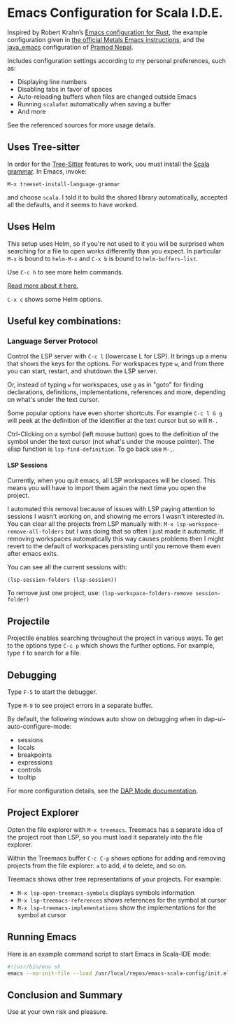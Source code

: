 # Emacs Configuration for Scala I.D.E.

Inspired by Robert Krahn’s [Emacs configuration for Rust](https://github.com/rksm/emacs-rust-config),
the example configuration given in
[the official Metals Emacs instructions](https://scalameta.org/metals/docs/editors/emacs/#installation), and the [java_emacs](https://github.com/neppramod/java_emacs) configuration of [Pramod Nepal](https://github.com/neppramod).

Includes configuration settings according to my personal preferences, such as:

- Displaying line numbers
- Disabling tabs in favor of spaces
- Auto-reloading buffers when files are changed outside Emacs
- Running `scalafmt` automatically when saving a buffer
- And more

See the referenced sources for more usage details.

## Uses Tree-sitter

In order for the [Tree-Sitter](https://github.com/tree-sitter/tree-sitter) features to work, uou must install the [Scala grammar](https://github.com/tree-sitter/tree-sitter-scala).  In Emacs, invoke:

    M-x treeset-install-language-grammar

and choose `scala`.  I told it to build the shared library automatically, accepted all the defaults, and it seems to have worked.

## Uses Helm

This setup uses Helm, so if you're not used to it you will be surprised when searching for a file to open works differently than you expect.  In particular `M-x` is bound to `helm-M-x` and `C-x b` is bound to `helm-buffers-list`.

Use `C-c h` to see more helm commands.

[Read more about it here.](https://emacs-helm.github.io/helm/)

`C-x c` shows some Helm options.

## Useful key combinations:

### Language Server Protocol

Control the LSP server with `C-c l` (lowercase L for LSP).  It brings up a menu that shows the keys for the options. For workspaces type `w`, and from there you can start, restart, and shutdown the LSP server.

Or, instead of typing `w` for workspaces, use `g` as in "goto" for finding declarations, definitions, implementations, references and more, depending on what's under the text cursor.

Some popular options have even shorter shortcuts.  For example
`C-c l G g` will peek at the definition of the identifier at the text cursor but so will `M-.`

Ctrl-Clicking on a symbol (left mouse button) goes to the definition of the symbol under the text cursor (not what's under the mouse pointer).  The elisp function is `lsp-find-definition`.  To go back use `M-,`.

#### LSP Sessions

Currently, when you quit emacs, all LSP workspaces will be closed.  This means you will have to import them again the next time you open the project.

I automated this removal because of issues with LSP paying attention to sessions I wasn't working on, and showing me errors I wasn't interested in.  You can clear all the projects from LSP manually with: `M-x lsp-workspace-remove-all-folders` but I was doing that so often I just made it automatic.  If removing workspaces automatically this way causes problems then I might revert to the default of workspaces persisting until you remove them even after emacs exits.

You can see all the current sessions with:

```elisp
(lsp-session-folders (lsp-session))
```
To remove just one project, use: `(lsp-workspace-folders-remove session-folder)`

## Projectile

Projectile enables searching throughout the project in various ways.  To get to the options type `C-c p` which shows the further options.  For example, type `f` to search for a file.

## Debugging

Type `F-5` to start the debugger.

Type `M-9` to see project errors in a separate buffer.

By default, the following windows auto show on debugging when in dap-ui-auto-configure-mode:

* sessions
* locals
* breakpoints
* expressions
* controls
* tooltip

For more configuration details, see the [DAP Mode documentation](https://emacs-lsp.github.io/dap-mode/page/configuration/).

## Project Explorer

Opten the file explorer with `M-x treemacs`.  Treemacs has a separate idea of the project root than LSP, so you must load it separately into the file explorer.

Within the Treemacs buffer `C-c C-p` shows options for adding and removing projects from the file explorer: `a` to add, `d` to delete, and so on.

Treemacs shows other tree representations of your projects.  For example:

* `M-x lsp-open-treemacs-symbols` displays symbols information
* `M-x lsp-treemacs-references` shows references for the symbol at cursor
* `M-x lsp-treemacs-implementations`  show the implementations for the symbol at cursor

## Running Emacs

Here is an example command script to start Emacs in Scala-IDE mode:

```bash
#!/usr/bin/env sh
emacs --no-init-file --load /usr/local/repos/emacs-scala-config/init.el $@ &
```

## Conclusion and Summary

Use at your own risk and pleasure.
